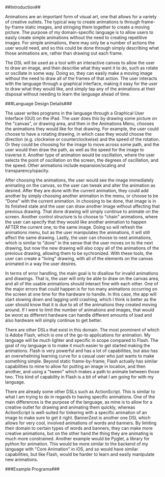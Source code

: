 ##Introduction##

Animations are an important form of visual art, one that allows for a variety of creative outlets.
The typical way to create animations is through frame-by-frame static images, and stringing them together
to create a moving picture. The purpose of my domain-specific language is to allow users to easily create
simple animations without the need to creating repetitive images. For simple animations, there may only
be a number of actions the user would need, and so this could be done through simply describing what
those animations are, rather than drawing out each frame.

The DSL will be used as a tool with an interactive canvas to allow the user to draw an image, and then 
describe what they want it to do, such as rotate or oscillate in some way. Doing so, they can easily 
make a moving image without the need to draw all of the frames of that action. The user interacts with
the language through a graphical interface, making it easy for the user to draw what they would like,
and simply tap any of the animations at their disposal without needing to learn the language ahead
of time.

###Language Design Details###

The uaser writes programs in the language through a Graphical User Interface (GUI) on the iPad. The user does this by drawing some picture on the "canvas", or drawing area, and then in the Animations Menu, chooses the animations they would like for that drawing. For example, the user could choose to have a rotating drawing, in which case they would choose the direction (e.g. clockwise or counterclockwise) and the speed of the rotation. Or they could be choosing for the image to move across some path, and the user would then draw the path, as well as the speed for the image to traverse it. Another type of animation would be oscillation, where the user selects the point of oscillation on the screen, the degrees of oscillation, and the speed. Other animations include expansion/scaling and transparency/opacity. 

After choosing the animations, the user would see the image immediately animating on the canvas, so the user can tweak and alter the animation as desired. After they are done with the current animation, they could add another by simply choosing another animation in the menu, or choose to be "Done" with the current animation. In choosing to be done, that image is in its finished state and the user can draw another image without affecting that previous drawing. That done drawing will simply continue to animate on the screen. Another control structure is to choose to "chain" animations, where the user can specify that they would like another animation to happen AFTER the current one, to the same image. Doing so will refresh the animations menu, but as the user manipulates the animations, it will still affect the same drawing. Lastly, the user can choose to nest animations, which is similar to "done" in the sense that the user moves on to the next drawing, but now the new drawing will also copy all of the animations of the previous drawing, allowing them to be sychronized. With these tools, the user can create a "living" drawing, with all of the elements on the canvas animated in a way the user desires.

In terms of error handling, the main goal is to disallow for invalid animations and drawings. That is, the user will only be able to draw on the canvas area, and all of the usable animations should interact fine with each other. One of the major errors that could happen is for too many animations occurring on the screen at one time for the hardware to handle. In this case, the app will start slowing down and lagging until crashing, which I think is better as the user should know that it is due to all of the animations they created moving around. If I were to limit the number of animations and images, that would be worst as different hardware can handle different amounts of load and also hardware will simply continue to get better.

There are other DSLs that exist in this domain. The most prominent of which is Adobe Flash, which is one of the go-to applications for animation. My language will be much lighter and specific in scope compared to Flash. The goal of my language is to make it much easier to get started making the animations. Flash is very powerful and has a lot of capabilities, but also has an overwhelming learning curve for a casual user who just wants to make something simple. Beyond static frame-by-frame, Flash actually has similar capabilities to mine to allow for putting an image in location, and then another, and using a "tween" which makes a path to animate between those two. This kind of capability in Flash is a bit of what I am going for with my language. 

There are already some other DSLs such as ActionScript. This is similar to what I am trying to do in regards to having specific animations. One of the main differences is the purpose of the language, as mine is to allow for a creative outlet for drawing and animating them quickly, whereas ActionScript is well-suited for tinkering with a specific animation of an image to make sure to get it right. BannerZest is another one DSL which allows for very cool, involved animations of words and banners. By limiting their domain to certain types of words and banners, they can make more creative animations, but on the other hand the thing they are animating is much more constrained. Another example would be Pyglet, a library for python for animation. This would be more similar to the backend of my language with "Core Animation" in iOS, and so would have similar capabilities, but like Flash, would be harder to learn and easily manipulate new animations.

###Example Programs###
